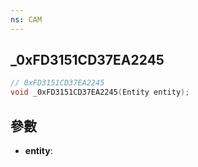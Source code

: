 ```yaml
---
ns: CAM
---
```

## _0xFD3151CD37EA2245

```c
// 0xFD3151CD37EA2245
void _0xFD3151CD37EA2245(Entity entity);
```


## 參數
* **entity**: 

